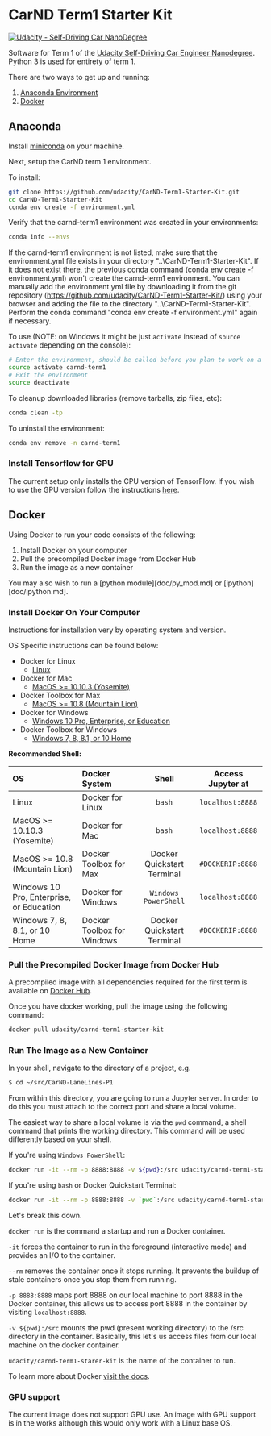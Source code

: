 # CarND Term1 Starter Kit
[![Udacity - Self-Driving Car NanoDegree](https://s3.amazonaws.com/udacity-sdc/github/shield-carnd.svg)](http://www.udacity.com/drive)

Software for Term 1 of the [Udacity Self-Driving Car Engineer Nanodegree](https://www.udacity.com/course/self-driving-car-engineer-nanodegree--nd013). Python 3 is used for entirety of term 1.

There are two ways to get up and running:

1. [Anaconda Environment](#anaconda)
2. [Docker](#docker)

## Anaconda

Install [miniconda](http://conda.pydata.org/miniconda.html) on your machine.

Next, setup the CarND term 1 environment.

To install:

```sh
git clone https://github.com/udacity/CarND-Term1-Starter-Kit.git
cd CarND-Term1-Starter-Kit
conda env create -f environment.yml
```
Verify that the carnd-term1 environment was created in your environments:
```sh
conda info --envs
```
If the carnd-term1 environment is not listed, make sure that the environment.yml file exists in your directory "..\\CarND-Term1-Starter-Kit". If it does not exist there, the previous conda command (conda env create -f environment.yml) won't create the carnd-term1 environment. You can manually add the environment.yml file by downloading it from the git repository (https://github.com/udacity/CarND-Term1-Starter-Kit/) using your browser and adding the file to the directory "..\\CarND-Term1-Starter-Kit". Perform the conda command "conda env create -f environment.yml" again if necessary.

To use (NOTE: on Windows it might be just `activate` instead of `source activate` depending on the console):

```sh
# Enter the environment, should be called before you plan to work on a project (unless already active)
source activate carnd-term1
# Exit the environment
source deactivate
```

To cleanup downloaded libraries (remove tarballs, zip files, etc):

```sh
conda clean -tp
```

To uninstall the environment:

```sh
conda env remove -n carnd-term1
```

### Install Tensorflow for GPU

The current setup only installs the CPU version of TensorFlow. If you wish to use the GPU version follow the instructions [here](https://www.tensorflow.org/get_started).

## Docker

Using Docker to run your code consists of the following:

1. Install Docker on your computer
2. Pull the precompiled Docker image from Docker Hub
3. Run the image as a new container

You may also wish to run a [python module][doc/py_mod.md] or [ipython][doc/ipython.md].

### Install Docker On Your Computer

Instructions for installation very by operating system and version.

OS Specific instructions can be found below:

- Docker for Linux
   - [Linux](doc/docker_for_linux.md)
- Docker for Mac
   - [MacOS >= 10.10.3 (Yosemite)](doc/docker_for_mac.md)
- Docker Toolbox for Max
   - [MacOS >= 10.8 (Mountain Lion)](doc/docker_toolbox_for_mac.md)
- Docker for Windows
   - [Windows 10 Pro, Enterprise, or Education](doc/docker_for_windows.md)
- Docker Toolbox for Windows
   - [Windows 7, 8, 8.1, or 10 Home ](doc/docker_toolbox_for_windows.md)

**Recommended Shell:**

| OS                                       | Docker System               | Shell                      | Access Jupyter at |
|:-----------------------------------------|:----------------------------|:--------------------------:|:-----------------:|
| Linux                                    | Docker for Linux            | `bash`                     | `localhost:8888`  |
| MacOS >= 10.10.3 (Yosemite)              | Docker for Mac              | `bash`                     | `localhost:8888`  |
| MacOS >= 10.8 (Mountain Lion)            | Docker Toolbox for Max      | Docker Quickstart Terminal | `#DOCKERIP:8888`  |
| Windows 10 Pro, Enterprise, or Education | Docker for Windows          | `Windows PowerShell`       | `localhost:8888`  |
| Windows 7, 8, 8.1, or 10 Home            | Docker Toolbox for Windows  | Docker Quickstart Terminal | `#DOCKERIP:8888`  |

### Pull the Precompiled Docker Image from Docker Hub

A precompiled image with all dependencies required for the first term is
available on [Docker Hub][carnd_docker_hub].

Once you have docker working, pull the image using the following command:

```sh
docker pull udacity/carnd-term1-starter-kit
```

### Run The Image as a New Container

In your shell, navigate to the directory of a project, e.g.

```bash
$ cd ~/src/CarND-LaneLines-P1
```

From within this directory, you are going to run a Jupyter server. In order
to do this you must attach to the correct port and share a local volume.

The easiest way to share a local volume is via the `pwd` command, a shell
command that prints the working directory. This command will be used
differently based on your shell.

If you're using `Windows PowerShell`:

```sh
docker run -it --rm -p 8888:8888 -v ${pwd}:/src udacity/carnd-term1-starter-kit
```

If you're using `bash` or Docker Quickstart Terminal:

```sh
docker run -it --rm -p 8888:8888 -v `pwd`:/src udacity/carnd-term1-starter-kit
```

Let's break this down.

`docker run` is the command a startup and run a Docker container.

`-it` forces the container to run in the foreground (interactive mode) and
provides an I/O to the container.

`--rm` removes the container once it stops running.
It prevents the buildup of stale containers once you stop them from running.

`-p 8888:8888` maps port 8888 on our local machine to port 8888 in the Docker
container, this allows us to access port 8888 in the container
by visiting `localhost:8888`.

`-v ${pwd}:/src` mounts the pwd (present working directory) to the /src
directory in the container. Basically, this let's us access files
from our local machine on the docker container.

`udacity/carnd-term1-starer-kit` is the name of the container to run.

To learn more about Docker [visit the docs](https://docs.docker.com/engine/userguide/intro/).

### GPU support

The current image does not support GPU use. An image with GPU support is in the works although this would only work with a Linux base OS.

[carnd_docker_hub]: https://hub.docker.com/r/udacity/carnd-term1-starter-kit/

